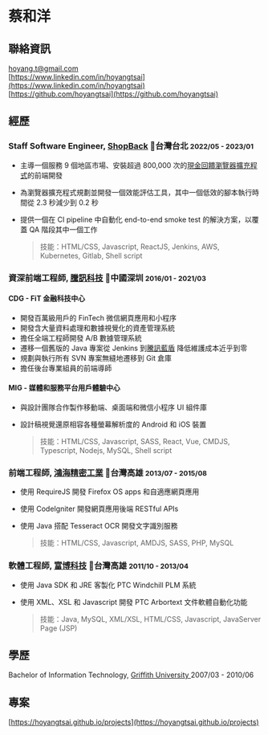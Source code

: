 # 蔡和洋

## 聯絡資訊

<i class="fas fa-envelope-square fa-lg"></i> [hoyang.t@gmail.com](mailto:hoyang.t@gmail.com)<br/>
<i class="fab fa-linkedin fa-lg"></i> [https://www.linkedin.com/in/hoyangtsai](https://www.linkedin.com/in/hoyangtsai)<br/>
<i class="fab fa-github-square fa-lg"></i> [https://github.com/hoyangtsai](https://github.com/hoyangtsai)<br/>

## 經歷

### Staff Software Engineer, <a href="https://corporate.shopback.com" target="_blank">ShopBack</a> 📍台灣台北 <small><time class="term">2022/05 - 2023/01</time></small>

- 主導一個服務 9 個地區市場、安裝超過 800,000 次的[現金回饋瀏覽器擴充程式](https://chrome.google.com/webstore/detail/shopback-button-cashback/djjjmdgomejlopjnccoejdhgjmiappap)的前端開發
- 為瀏覽器擴充程式規劃並開發一個效能評估工具，其中一個低效的腳本執行時間從 2.3 秒減少到 0.2 秒
- 提供一個在 CI pipeline 中自動化 end-to-end smoke test 的解決方案，以覆蓋 QA 階段其中一個工作

  >技能：HTML/CSS, Javascript, ReactJS, Jenkins, AWS, Kubernetes, Gitlab, Shell script

### 資深前端工程師, <a href="https://www.tencent.com" target="_blank">騰訊科技</a> 📍中國深圳 <small><time class="term">2016/01 - 2021/03</time></small>

#### CDG - FiT 金融科技中心

- 開發百萬級用戶的 FinTech 微信網頁應用和小程序
- 開發含大量資料處理和數據視覺化的資產管理系統
- 擔任全端工程師開發 A/B 數據管理系統
- 遷移一個舊版的 Java 專案從 Jenkins 到[騰訊藍盾](https://github.com/Tencent/bk-ci) 降低維護成本近乎到零
- 規劃與執行所有 SVN 專案無縫地遷移到 Git 倉庫
- 擔任後台專業組員的前端導師

#### MIG - 媒體和服務平台用戶體驗中心

- 與設計團隊合作製作移動端、桌面端和微信小程序 UI 組件庫
- 設計稿視覺還原相容各種螢幕解析度的 Android 和 iOS 裝置

  >技能：HTML/CSS, Javascript, SASS, React, Vue, CMDJS, Typescript, Nodejs, MySQL, Shell script

### 前端工程師, <a href="https://www.foxconn.com" target="_blank">鴻海精密工業</a> 📍台灣高雄 <small><time class="term">2013/07 - 2015/08</time></small>

- 使用 RequireJS 開發 Firefox OS apps 和自適應網頁應用
- 使用 CodeIgniter 開發網頁應用後端 RESTful APIs
- 使用 Java 搭配 Tesseract OCR 開發文字識別服務

  >技能：HTML/CSS, Javascript, AMDJS, SASS, PHP, MySQL

### 軟體工程師, <a href="http://www.hismax.com.tw" target="_blank">富博科技</a> 📍台灣高雄 <small><time class="term">2011/10 - 2013/04</time></small>

- 使用 Java SDK 和 JRE 客製化 PTC Windchill PLM 系統
- 使用 XML、XSL 和 Javascript 開發 PTC Arbortext 文件軟體自動化功能

  >技能：Java, MySQL, XML/XSL, HTML/CSS, Javascript, JavaServer Page (JSP)

## 學歷

<i class="fas fa-graduation-cap fa-log"></i> Bachelor of Information Technology, <a href="https://www.griffith.edu.au" target="_blank">Griffith University </a> <time class="term">2007/03 - 2010/06</time>

## 專案

[https://hoyangtsai.github.io/projects](https://hoyangtsai.github.io/projects)
